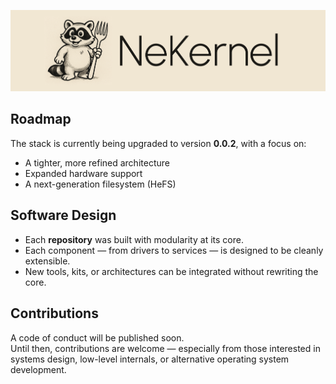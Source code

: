 ![Logo](../NEKERNEL_ORG.png)

## Roadmap

The stack is currently being upgraded to version **0.0.2**, with a focus on:
- A tighter, more refined architecture
- Expanded hardware support
- A next-generation filesystem (HeFS)

## Software Design

- Each **repository** was built with modularity at its core.  
- Each component — from drivers to services — is designed to be cleanly extensible.  
- New tools, kits, or architectures can be integrated without rewriting the core.

## Contributions

A code of conduct will be published soon.  
Until then, contributions are welcome — especially from those interested in systems design, low-level internals, or alternative operating system development.
